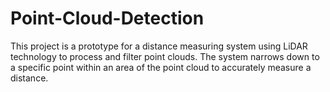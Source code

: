 # Point-Cloud-Detection
This project is a prototype for a distance measuring system using LiDAR technology to process and filter point clouds. The system narrows down to a specific point within an area of the point cloud to accurately measure a distance. 
